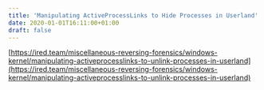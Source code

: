 ```yaml
---
title: 'Manipulating ActiveProcessLinks to Hide Processes in Userland'
date: 2020-01-01T16:11:00+01:00
draft: false
---
```


[https://ired.team/miscellaneous-reversing-forensics/windows-kernel/manipulating-activeprocesslinks-to-unlink-processes-in-userland](https://ired.team/miscellaneous-reversing-forensics/windows-kernel/manipulating-activeprocesslinks-to-unlink-processes-in-userland)